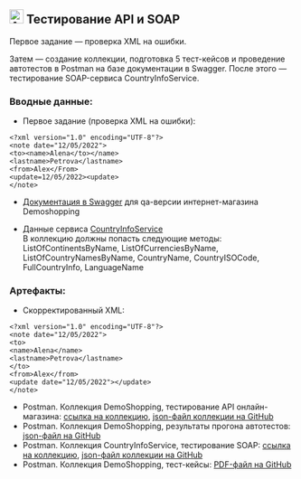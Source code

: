 ## <img src="https://raw.githubusercontent.com/Tarikul-Islam-Anik/Animated-Fluent-Emojis/master/Emojis/Objects/Abacus.png" alt="Abacus" width="25" height="25" /> Тестирование API и SOAP

Первое задание — проверка XML на ошибки.

Затем — создание коллекции, подготовка 5 тест-кейсов и проведение автотестов в Postman на базе документации в Swagger. После этого — тестирование SOAP-сервиса CountryInfoService.

### Вводные данные:

* Первое задание (проверка XML на ошибки):
```
<?xml version="1.0" encoding="UTF-8"?>
<note date="12/05/2022">
<to><name>Alena</to></name>
<lastname>Petrova</lastname>
<from>Alex</From>
<update=12/05/2022><update>
</note>
```
* [Документация в Swagger](https://qa.demoshopping.ru/api-docs/) для qa-версии интернет-магазина Demoshopping

* Данные сервиса [CountryInfoService](http://webservices.oorsprong.org/websamples.countryinfo/CountryInfoService.wso?WSDL)   
В коллекцию должны попасть следующие методы: ListOfContinentsByName, ListOfCurrenciesByName, ListOfCountryNamesByName, CountryName, CountryISOCode, FullCountryInfo, LanguageName

### Артефакты:

* Скорректированный XML:
```
<?xml version="1.0" encoding="UTF-8"?>
<note date="12/05/2022">
<to>
<name>Alena</name>
<lastname>Petrova</lastname>
</to>
<from>Alex</from>
<update date="12/05/2022"></update>
</note>
```
* Postman. Коллекция DemoShopping, тестирование API онлайн-магазина: [ссылка на коллекцию](https://www.postman.com/khramovich/workspace/roman-s-workspace/collection/40928672-04229a83-efce-476d-89a6-dfe4c526d3bc?action=share&creator=40928672&active-environment=40928672-eb2f9b48-9fc7-4363-81ff-c7309c9e2608), [json-файл коллекции на GitHub](https://github.com/khramovich/api/blob/main/DemoShopping.postman_collection.json)
* Postman. Коллекция DemoShopping, результаты прогона автотестов: [json-файл на GitHub](https://github.com/khramovich/api/blob/main/Roman%20Khramovich.%20DemoShopping.postman_test_run.json)
* Postman. Коллекция CountryInfoService, тестирование SOAP: [ссылка на коллекцию](https://www.postman.com/khramovich/workspace/roman-s-workspace/collection/40928672-b09b7fb7-4768-4149-9b1f-a6fc51454a20?action=share&creator=40928672&active-environment=40928672-eb2f9b48-9fc7-4363-81ff-c7309c9e2608), [json-файл коллекции на GitHub](https://github.com/khramovich/api/blob/main/CountryInfoService.postman_collection.json)
* Postman. Коллекция DemoShopping, тест-кейсы: [PDF-файл на GitHub](https://github.com/khramovich/api/blob/main/TD.%20API%20Testing.pdf)
